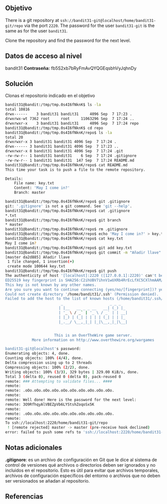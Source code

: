 ## Objetivo
There is a git repository at `ssh://bandit31-git@localhost/home/bandit31-git/repo` via the port `2220`. The password for the user `bandit31-git` is the same as for the user `bandit31`.

Clone the repository and find the password for the next level.
## Datos de acceso al nivel
bandit31
**Contraseña:** fb5S2xb7bRyFmAvQYQGEqsbhVyJqhnDy
## Solución
Clonas el repositorio indicado en el objetivo
```bash
bandit31@bandit:/tmp/tmp.0s4I6fNknK$ ls -la
total 10816
drwx------    3 bandit31 bandit31     4096 Sep  7 17:23 .
drwxrwx-wt 7362 root     root     11063296 Sep  7 17:24 ..
drwxrwxr-x    3 bandit31 bandit31     4096 Sep  7 17:24 repo
bandit31@bandit:/tmp/tmp.0s4I6fNknK$ cd repo
bandit31@bandit:/tmp/tmp.0s4I6fNknK/repo$ ls -la
total 20
drwxrwxr-x 3 bandit31 bandit31 4096 Sep  7 17:24 .
drwx------ 3 bandit31 bandit31 4096 Sep  7 17:23 ..
drwxrwxr-x 8 bandit31 bandit31 4096 Sep  7 17:24 .git
-rw-rw-r-- 1 bandit31 bandit31    6 Sep  7 17:24 .gitignore
-rw-rw-r-- 1 bandit31 bandit31  147 Sep  7 17:24 README.md
bandit31@bandit:/tmp/tmp.0s4I6fNknK/repo$ cat README.md
This time your task is to push a file to the remote repository.

Details:
    File name: key.txt
    Content: 'May I come in?'
    Branch: master

bandit31@bandit:/tmp/tmp.0s4I6fNknK/repo$ git .gitignore
git: '.gitignore' is not a git command. See 'git --help'.
bandit31@bandit:/tmp/tmp.0s4I6fNknK/repo$ cat .gitignore
*.txt
bandit31@bandit:/tmp/tmp.0s4I6fNknK/repo$ git branch
* master
bandit31@bandit:/tmp/tmp.0s4I6fNknK/repo$ rm .gitignore
bandit31@bandit:/tmp/tmp.0s4I6fNknK/repo$ echo 'May I come in?' > key.txt
bandit31@bandit:/tmp/tmp.0s4I6fNknK/repo$ cat key.txt
May I come in?
bandit31@bandit:/tmp/tmp.0s4I6fNknK/repo$ git add key.txt
bandit31@bandit:/tmp/tmp.0s4I6fNknK/repo$ git commit -m "Añadir llave"
[master da2d885] Añadir llave
 1 file changed, 1 insertion(+)
 create mode 100644 key.txt
bandit31@bandit:/tmp/tmp.0s4I6fNknK/repo$ git push
The authenticity of host '[localhost]:2220 ([127.0.0.1]:2220)' can't be established.
ED25519 key fingerprint is SHA256:C2ihUBV7ihnV1wUXRb4RrEcLfXC5CXlhmAAM/urerLY.
This key is not known by any other names.
Are you sure you want to continue connecting (yes/no/[fingerprint])? yes
Could not create directory '/home/bandit31/.ssh' (Permission denied).
Failed to add the host to the list of known hosts (/home/bandit31/.ssh/known_hosts).
                         _                     _ _ _
                        | |__   __ _ _ __   __| (_) |_
                        | '_ \ / _` | '_ \ / _` | | __|
                        | |_) | (_| | | | | (_| | | |_
                        |_.__/ \__,_|_| |_|\__,_|_|\__|


                      This is an OverTheWire game server.
            More information on http://www.overthewire.org/wargames

bandit31-git@localhost's password:
Enumerating objects: 4, done.
Counting objects: 100% (4/4), done.
Delta compression using up to 2 threads
Compressing objects: 100% (2/2), done.
Writing objects: 100% (3/3), 329 bytes | 329.00 KiB/s, done.
Total 3 (delta 0), reused 0 (delta 0), pack-reused 0
remote: ### Attempting to validate files... ####
remote:
remote: .oOo.oOo.oOo.oOo.oOo.oOo.oOo.oOo.oOo.oOo.
remote:
remote: Well done! Here is the password for the next level:
remote: 3O9RfhqyAlVBEZpVb6LYStshZoqoSx5K
remote:
remote: .oOo.oOo.oOo.oOo.oOo.oOo.oOo.oOo.oOo.oOo.
remote:
To ssh://localhost:2220/home/bandit31-git/repo
 ! [remote rejected] master -> master (pre-receive hook declined)
error: failed to push some refs to 'ssh://localhost:2220/home/bandit31-git/repo'
```
## Notas adicionales
**.gitignore**: es un archivo de configuración en Git que le dice al sistema de control de versiones qué archivos o directorios deben ser ignorados y no incluidos en el repositorio. Esto es útil para evitar que archivos temporales, archivos de configuración específicos del entorno o archivos que no deben ser versionados se añadan al repositorio.

## Referencias
